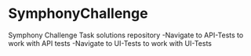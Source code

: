 # SymphonyChallenge

Symphony Challenge Task solutions repository
-Navigate to API-Tests to work with API tests
-Navigate to UI-Tests to work with UI-Tests
